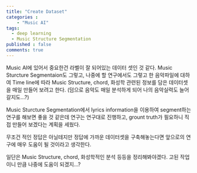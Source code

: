 ```yaml
---
title: "Create Dataset"
categories :
    - "Music AI"
tags:
  - deep learning
  - Music Structure Segmentation
published : false
comments: true
---
```


Music AI에 있어서 중요한건 라벨이 잘 되어있는 데이터 셋인 것 같다.
Music Sturcture Segmentaion도 그렇고, 나중에 할 연구에서도 그렇고
한 음악파일에 대하여 Time line에 따라 Music Structure, chord, 화성학 관련된 정보를 담은
데이터셋을 매일 만들어 보려고 한다. (덤으로 음악도 매일 분석하게 되어 나의 음악실력도 늘어갈지도...?)

Music Sturcture Segmentation에서 lyrics information을 이용하여 segment하는 연구를 해보면 좋을 것 같은데
연구는 연구대로 진행하고, grount truth가 필요하니 직접 만들어 보겠다는 계획을 세웠다.

무조건 적인 정답은 아닐테지만 정답에 가까운 데이터셋을 구축해놓는다면
앞으로의 연구에 매우 도움이 될 것이라고 생각한다.

일단은 Music Structure, chord, 화성학적인 분석 등등을 정리해봐야겠다.
고된 작업이니 만큼 나중에 도움이 되겠지...?
